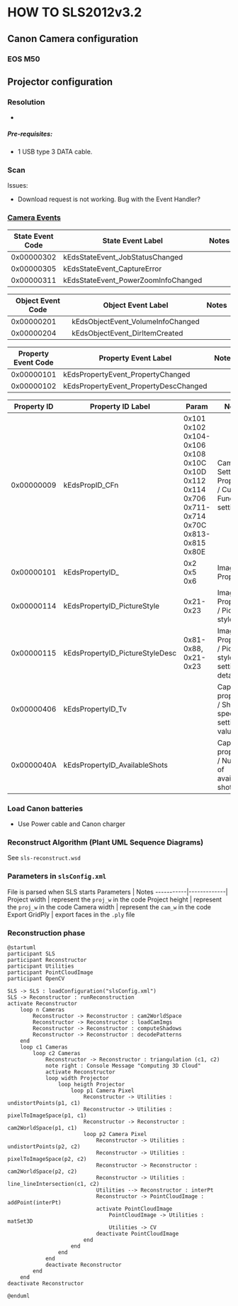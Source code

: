 # HOW TO SLS2012v3.2

## Canon Camera configuration

### EOS M50

## Projector configuration

### Resolution
-


##### Pre-requisites:
- 1 USB type 3 DATA cable.

### Scan 

Issues:
- Download request is not working. Bug with the Event Handler?


### [Camera Events](file:///C:/sources/dependencies/EDSDKv131210W/Windows/EDSDK/Header/EDSDKTypes.h)

State Event Code | State Event Label | Notes
-----------|-------------|------------|
 0x00000302 | kEdsStateEvent_JobStatusChanged |
 0x00000305 | kEdsStateEvent_CaptureError |
 0x00000311 | kEdsStateEvent_PowerZoomInfoChanged |

Object Event Code | Object Event Label | Notes
-----------|-------------|------------|
 0x00000201 | kEdsObjectEvent_VolumeInfoChanged | 
 0x00000204 | kEdsObjectEvent_DirItemCreated | 

Property Event Code | Property Event Label | Notes
-----------|-------------|------------|
 0x00000101 | kEdsPropertyEvent_PropertyChanged |
 0x00000102 | kEdsPropertyEvent_PropertyDescChanged |

Property ID | Property ID Label | Param | Notes
-----------|-------------|------------|------------|
 0x00000009 | kEdsPropID_CFn | 0x101 0x102 0x104-0x106 0x108 0x10C 0x10D 0x112 0x114 0x706 0x711-0x714 0x70C 0x813-0x815 0x80E | Camera Setting Properties / Custom Function settings
 0x00000101 | kEdsPropertyID_ | 0x2 0x5 0x6 | Image Properties 
 0x00000114 | kEdsPropertyID_PictureStyle | 0x21-0x23 | Image Properties / Picture style
 0x00000115 | kEdsPropertyID_PictureStyleDesc | 0x81-0x88, 0x21-0x23 | Image Properties / Picture style setting details
 0x00000406 | kEdsPropertyID_Tv | | Capture properties / Shutter speed setting value
 0x0000040A | kEdsPropertyID_AvailableShots | | Capture properties / Number of available shots


### Load Canon batteries
- Use Power cable and Canon charger

### Reconstruct Algorithm (Plant UML Sequence Diagrams)
See `sls-reconstruct.wsd`

### Parameters in `slsConfig.xml`
File is parsed when SLS starts
Parameters | Notes
-----------|-------------|
 Project width | represent the `proj_w` in the code
 Project height | represent the `proj_w` in the code
 Camera width | represent the `cam_w` in the code
 Export GridPly | export faces in the `.ply` file


### Reconstruction phase

```plantumlcode
@startuml
participant SLS
participant Reconstructor
participant Utilities
participant PointCloudImage
participant OpenCV

SLS -> SLS : loadConfiguration("slsConfig.xml")
SLS -> Reconstructor : runReconstruction
activate Reconstructor
    loop n Cameras
        Reconstructor -> Reconstructor : cam2WorldSpace
        Reconstructor -> Reconstructor : loadCamImgs
        Reconstructor -> Reconstructor : computeShadows
        Reconstructor -> Reconstructor : decodePatterns
    end
    loop c1 Cameras
        loop c2 Cameras
            Reconstructor -> Reconstructor : triangulation (c1, c2)
            note right : Console Message "Computing 3D Cloud"
            activate Reconstructor
            loop width Projector
                loop heigth Projector
                    loop p1 Camera Pixel
                        Reconstructor -> Utilities : undistortPoints(p1, c1)
                        Reconstructor -> Utilities : pixelToImageSpace(p1, c1)
                        Reconstructor -> Reconstructor : cam2WorldSpace(p1, c1)                        
                        loop p2 Camera Pixel
                            Reconstructor -> Utilities : undistortPoints(p2, c2)
                            Reconstructor -> Utilities : pixelToImageSpace(p2, c2)
                            Reconstructor -> Reconstructor : cam2WorldSpace(p2, c2)
                            Reconstructor -> Utilities : line_lineIntersection(c1, c2)
                            Utilities --> Reconstructor : interPt
                            Reconstructor -> PointCloudImage : addPoint(interPt)
                            activate PointCloudImage
                                PointCloudImage -> Utilities : matSet3D
                                Utilities -> CV
                            deactivate PointCloudImage
                        end
                    end
                end
            end
            deactivate Reconstructor
        end
    end
deactivate Reconstructor

@enduml
```

